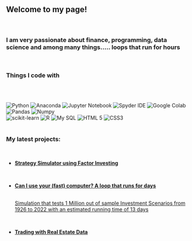 <h2><p>Welcome to my page!</h2> </br> 
<h3>I am very passionate about finance, programming, data science and among many things..... loops that run for hours </h3>
</br> 
<h3>Things I code with</h3>
</br> 
</br> 
<p>
   
   <img alt="Python" src="https://img.shields.io/badge/python-3670A0?style=for-the-badge&logo=python&logoColor=ffdd54" />
   <img alt="Anaconda" src="https://img.shields.io/badge/Anaconda-%2344A833.svg?style=for-the-badge&logo=anaconda&logoColor=white" />
   <img alt="Jupyter Notebook" src="https://img.shields.io/badge/jupyter-%23FA0F00.svg?style=for-the-badge&logo=jupyter&logoColor=white" />
   <img alt="Spyder IDE" src="https://img.shields.io/static/v1?style=for-the-badge&message=Spyder+IDE&color=FF0000&logo=Spyder+IDE&logoColor=FFFFFF&label=" />
   <img alt="Google Colab" src="https://img.shields.io/static/v1?style=for-the-badge&message=Google+Colab&color=222222&logo=Google+Colab&logoColor=FFFFFF&label=" />
   <img alt="Pandas" src="https://img.shields.io/badge/pandas-%23150458.svg?style=for-the-badge&logo=pandas&logoColor=white" />
   <img alt="Numpy" src="https://img.shields.io/badge/numpy-%23013243.svg?style=for-the-badge&logo=numpy&logoColor=white" />
   </br> 
   <img alt="scikit-learn" src="https://img.shields.io/badge/scikit--learn-%23F7931E.svg?style=for-the-badge&logo=scikit-learn&logoColor=white" />
   <img alt="R" src="https://img.shields.io/badge/r-%23276DC3.svg?style=for-the-badge&logo=r&logoColor=white" />
   <img alt="My SQL" src="https://img.shields.io/static/v1?style=for-the-badge&message=MySQL&color=4479A1&logo=MySQL&logoColor=FFFFFF&label=" />
   <img alt="HTML 5" src="https://img.shields.io/badge/html5-%23E34F26.svg?style=for-the-badge&logo=html5&logoColor=white" />
   <img alt="CSS3" src="https://img.shields.io/badge/css3-%231572B6.svg?style=for-the-badge&logo=css3&logoColor=white" />
  </br> 
  </br> 
   <h3>My latest projects:</h3>
   </br> 
  
<ul>
 <li><a href="https://github.com/RodrigoMedinaF/Trading-Strategy-Engine-and-Simulator/blob/main/Factor%20Trading%20Strategy%20Simulator%20-%20E33.ipynb"><b>Strategy Simulator using Factor Investing</b></li><h/4>
    </ul>  
      </br> 
  <ul>    
       <li><a href="https://github.com/RodrigoMedinaF/Can-I-use-your-fast-computer---a-loop-that-runs-for-days/blob/main/A%20Loop%20that%20runs%20for%20days%201%20Million%20Investment%20Scenarios%20.ipynb"><b>Can I use your (fast) computer? A loop that runs for days</b></li><h/4>
          </br> 
           <p> Simulation that tests 1 Million out of sample Investment Scenarios from 1926 to 2022 with an estimated running time of 13 days
 </p>
    </ul>  
      </br> 

  <ul>  
  <li><a href="https://github.com/RodrigoMedinaF/Trading-with-Real-Estate-Data/blob/main/REAL%20ESTATE%20DATA%20ANALYSIS%20-%20E4%20OCT%2022.ipynb"><b> Trading with Real Estate Data</b></li>
 </ul>
